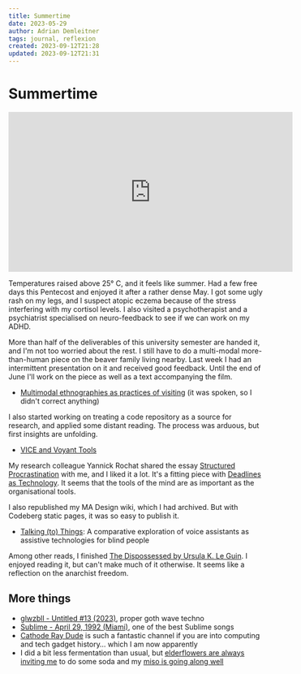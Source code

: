 ```yaml
---
title: Summertime
date: 2023-05-29
author: Adrian Demleitner
tags: journal, reflexion
created: 2023-09-12T21:28
updated: 2023-09-12T21:31
---
```

# Summertime
<iframe width="560" height="315" src="https://www.youtube.com/embed/2yT8RsCarJA?controls=0" title="YouTube video player" frameborder="0" allow="accelerometer; autoplay; clipboard-write; encrypted-media; gyroscope; picture-in-picture; web-share" allowfullscreen></iframe>

Temperatures raised above 25° C, and it feels like summer. Had a few free days this Pentecost and enjoyed it after a rather dense May. I got some ugly rash on my legs, and I suspect atopic eczema because of the stress interfering with my cortisol levels. I also visited a psychotherapist and a psychiatrist specialised on neuro-feedback to see if we can work on my ADHD. 

More than half of the deliverables of this university semester are handed it, and I'm not too worried about the rest. I still have to do a multi-modal more-than-human piece on the beaver family living nearby. Last week I had an intermittent presentation on it and received good feedback. Until the end of June I'll work on the piece as well as a text accompanying the film.

- [Multimodal ethnographies as practices of visiting](o/v/multimodal_ethnographies_as_practices_of_visiting.md) (it was spoken, so I didn't correct anything)

I also started working on treating a code repository as a source for research, and applied some distant reading. The process was arduous, but first insights are unfolding. 

- [VICE and Voyant Tools](https://dissertation.thgie.ch/journal/2023-05-07.html)

My research colleague Yannick Rochat shared the essay [Structured Procrastination](https://web.archive.org/web/20230606020440/https://structuredprocrastination.com/) with me, and I liked it a lot. It's a fitting piece with [Deadlines as Technology](https://web.archive.org/web/20230526081541/https://blog.jim-nielsen.com/2023/deadlines-as-technology/). It seems that the tools of the mind are as important as the organisational tools.

I also republished my MA Design wiki, which I had archived. But with Codeberg static pages, it was so easy to publish it.

- [Talking (to) Things](http://ma-design.thgie.ch/): A comparative exploration of voice assistants as assistive technologies for blind people

Among other reads, I finished [The Dispossessed by Ursula K. Le Guin](https://wyrms.de/book/2/s/the-dispossessed). I enjoyed reading it, but can't make much of it otherwise. It seems like a reflection on the anarchist freedom.

## More things
- [glwzbll - Untitled #13 (2023)](https://youtu.be/RDp1wpxZixA), proper goth wave techno
- [Sublime - April 29, 1992 (Miami)](https://www.youtube.com/watch?v=4ttchToDa7Y), one of the best Sublime songs
- [Cathode Ray Dude](https://www.youtube.com/channel/UCXnNibvR_YIdyPs8PZIBoEw) is such a fantastic channel if you are into computing and tech gadget history… which I am now apparently
- I did a bit less fermentation than usual, but [elderflowers are always inviting me](https://post.lurk.org/@thgie/110445429657416533) to do some soda and my [miso is going along well](https://post.lurk.org/@thgie/110442347097942374)